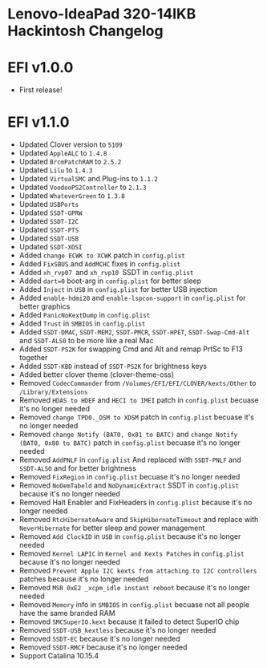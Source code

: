 # Lenovo-IdeaPad 320-14IKB Hackintosh Changelog

# EFI v1.0.0
- First release!


# EFI v1.1.0
- Updated Clover version to `5109`
- Updated  `AppleALC`  to `1.4.8`
- Updated `BrcmPatchRAM`  to `2.5.2`
- Updated `Lilu`  to `1.4.3`
- Updated `VirtualSMC`  and Plug-ins to `1.1.2`
- Updated `VoodooPS2Controller`  to `2.1.3`
- Updated `WhateverGreen`  to `1.3.8`
- Updated `USBPorts`
- Updated `SSDT-GPRW`
- Updated `SSDT-I2C`
- Updated `SSDT-PTS`
- Updated `SSDT-USB`
- Updated `SSDT-XOSI`
- Added `change ECWK to XCWK` patch in `config.plist`
- Added `FixSBUS` and `AddMCHC` fixes in `config.plist`
- Added `xh_rvp07 `and `xh_rvp10 `SSDT in `config.plist`
- Added  `dart=0` boot-arg in `config.plist` for better sleep
- Added `Inject` in `USB` in `config.plist` for better USB injection
- Added `enable-hdmi20` and `enable-lspcon-support` in `config.plist` for better graphics
- Added `PanicNoKextDump` in `config.plist`
- Added `Trust` in `SMBIOS` in  `config.plist`
- Added `SSDT-DMAC`, `SSDT-MEM2`, `SSDT-PMCR`, `SSDT-HPET`, `SSDT-Swap-Cmd-Alt` and `SSDT-ALS0` to be more like a real Mac
- Added `SSDT-PS2K` for swapping Cmd and Alt and remap PrtSc to F13 together 
- Added `SSDT-KBD` instead of `SSDT-PS2K` for brightness keys
- Added better clover theme (clover-theme-oss)
- Removed `CodecCommander` from  `/Volumes/EFI/EFI/CLOVER/kexts/Other`  to  `/Library/Extensions`
- Removed `HDAS to HDEF` and `HECI to IMEI` patch in `config.plist` becuase it's no longer needed
- Removed `change TPD0._DSM to XDSM` patch in `config.plist` becuase it's no longer needed
- Removed `change Notify (BAT0, 0x81 to BATC)` and  `change Notify (BAT0, 0x80 to BATC)` patch in `config.plist` becuase it's no longer needed
- Removed `AddPNLF` in `config.plist` And replaced  with  `SSDT-PNLF` and `SSDT-ALSO` and for better brightness 
- Removed `FixRegion` in `config.plist` becuase it's no longer needed
- Removed  `NoOemTabeld` and  `NoDynamicExtract` SSDT in `config.plist` because it's no longer needed
- Removed Halt Enabler and FixHeaders in `config.plist` because it's no longer needed
- Removed `RtcHibernateAware` and `SkipHibernateTimeout` and replace with `NeverHibernate` for better sleep and power management 
- Removed `Add ClockID` in `USB` in `config.plist` because it's no longer needed
- Removed `Kernel LAPIC` in `Kernel and Kexts Patches` in `config.plist` because it's no longer needed
- Removed `Prevent Apple I2C kexts from attaching to I2C controllers` patches because it's no longer needed
- Removed `MSR 0xE2 _xcpm_idle instant reboot` because it's no longer needed
- Removed `Memory` info in `SMBIOS` in `config.plist` becuase not all people have the same branded RAM
- Removed `SMCSuperIO.kext` because it failed to detect SuperIO chip
- Removed `SSDT-USB_kextless` because it's no longer needed
- Removed `SSDT-EC` because it's no longer needed
- Removed `SSDT-RMCF` because it's no longer needed
- Support Catalina 10.15.4
